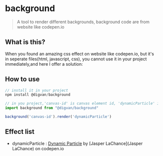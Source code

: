 # background

> A tool to render different backgrounds, background code are from website like codepen.io

## What is this?

When you found an amazing css effect on website like codepen.io, but it's in seperate files(html, javascript, css), you cannot use it in your project immediately,and here I offer a solution:

## How to use

```javascript
// install it in your project
npm install @digvan/background

// in you project,'canvas-id' is canvas element id, 'dynamicParticle' is from a effect list below
import background from "@digvan/background"

background('canvas-id').render('dynamicParticle')

```

## Effect list

- dynamicParticle : [Dynamic Particle](https://codepen.io/jasperlachance/pen/QNMwBg) by [Jasper LaChance](Jasper LaChance) on codepen.io